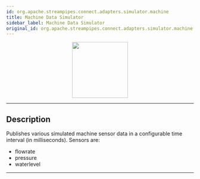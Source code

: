 ```yaml
---
id: org.apache.streampipes.connect.adapters.simulator.machine
title: Machine Data Simulator
sidebar_label: Machine Data Simulator
original_id: org.apache.streampipes.connect.adapters.simulator.machine
---
```


<!--
  ~ Licensed to the Apache Software Foundation (ASF) under one or more
  ~ contributor license agreements.  See the NOTICE file distributed with
  ~ this work for additional information regarding copyright ownership.
  ~ The ASF licenses this file to You under the Apache License, Version 2.0
  ~ (the "License"); you may not use this file except in compliance with
  ~ the License.  You may obtain a copy of the License at
  ~
  ~    http://www.apache.org/licenses/LICENSE-2.0
  ~
  ~ Unless required by applicable law or agreed to in writing, software
  ~ distributed under the License is distributed on an "AS IS" BASIS,
  ~ WITHOUT WARRANTIES OR CONDITIONS OF ANY KIND, either express or implied.
  ~ See the License for the specific language governing permissions and
  ~ limitations under the License.
  ~
  -->



<p align="center"> 
    <img src="/docs/img/pipeline-elements/org.apache.streampipes.connect.adapters.simulator.machine/icon.png" width="150px;" class="pe-image-documentation"/>
</p>

***

## Description

Publishes various simulated machine sensor data in a configurable time interval (in milliseconds).
Sensors are:
* flowrate
* pressure
* waterlevel
***
